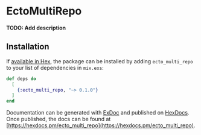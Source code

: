 # EctoMultiRepo

**TODO: Add description**

## Installation

If [available in Hex](https://hex.pm/docs/publish), the package can be installed
by adding `ecto_multi_repo` to your list of dependencies in `mix.exs`:

```elixir
def deps do
  [
    {:ecto_multi_repo, "~> 0.1.0"}
  ]
end
```

Documentation can be generated with [ExDoc](https://github.com/elixir-lang/ex_doc)
and published on [HexDocs](https://hexdocs.pm). Once published, the docs can
be found at [https://hexdocs.pm/ecto_multi_repo](https://hexdocs.pm/ecto_multi_repo).

